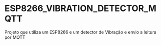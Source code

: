 # ESP8266_VIBRATION_DETECTOR_MQTT
Projeto que utiliza um ESP8266 e um detector de Vibração e envio a leitura por MQTT
